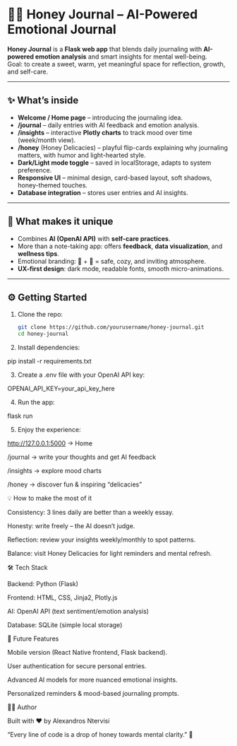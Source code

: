 # 🧸🍯 Honey Journal – AI-Powered Emotional Journal

**Honey Journal** is a **Flask web app** that blends daily journaling with **AI-powered emotion analysis** and smart insights for mental well-being.  
Goal: to create a sweet, warm, yet meaningful space for reflection, growth, and self-care.

---

## ✨ What’s inside
- **Welcome / Home page** – introducing the journaling idea.
- **/journal** – daily entries with AI feedback and emotion analysis.
- **/insights** – interactive **Plotly charts** to track mood over time (week/month view).
- **/honey** (Honey Delicacies) – playful flip-cards explaining why journaling matters, with humor and light-hearted style.
- **Dark/Light mode toggle** – saved in localStorage, adapts to system preference.
- **Responsive UI** – minimal design, card-based layout, soft shadows, honey-themed touches.
- **Database integration** – stores user entries and AI insights.

---

## 🚀 What makes it unique
- Combines **AI (OpenAI API)** with **self-care practices**.
- More than a note-taking app: offers **feedback**, **data visualization**, and **wellness tips**.
- Emotional branding: 🧸 + 🍯 = safe, cozy, and inviting atmosphere.
- **UX-first design**: dark mode, readable fonts, smooth micro-animations.

---

## ⚙️ Getting Started
1. Clone the repo:
   ```bash
   git clone https://github.com/yourusername/honey-journal.git
   cd honey-journal

2. Install dependencies:

pip install -r requirements.txt

3. Create a .env file with your OpenAI API key:

OPENAI_API_KEY=your_api_key_here

4. Run the app:

flask run

5. Enjoy the experience:

http://127.0.0.1:5000
 → Home

/journal → write your thoughts and get AI feedback

/insights → explore mood charts

/honey → discover fun & inspiring “delicacies”

💡 How to make the most of it

Consistency: 3 lines daily are better than a weekly essay.

Honesty: write freely – the AI doesn’t judge.

Reflection: review your insights weekly/monthly to spot patterns.

Balance: visit Honey Delicacies for light reminders and mental refresh.

🛠️ Tech Stack

Backend: Python (Flask)

Frontend: HTML, CSS, Jinja2, Plotly.js

AI: OpenAI API (text sentiment/emotion analysis)

Database: SQLite (simple local storage)

🌟 Future Features

Mobile version (React Native frontend, Flask backend).

User authentication for secure personal entries.

Advanced AI models for more nuanced emotional insights.

Personalized reminders & mood-based journaling prompts.

👨‍💻 Author

Built with ❤️ by Alexandros Ntervisi 

“Every line of code is a drop of honey towards mental clarity.” 🍯